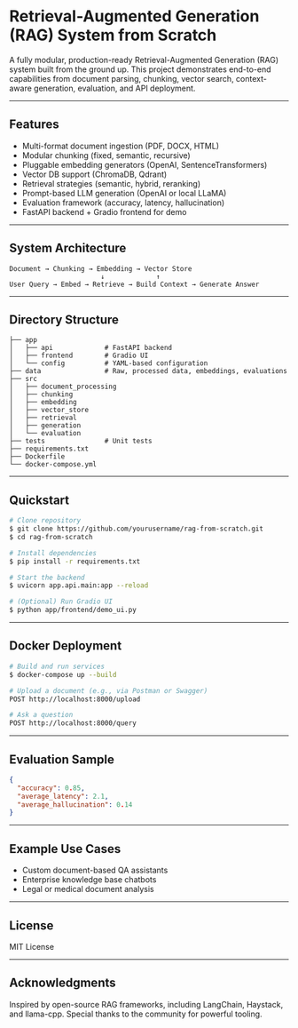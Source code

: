 # Retrieval-Augmented Generation (RAG) System from Scratch

A fully modular, production-ready Retrieval-Augmented Generation (RAG) system built from the ground up. This project demonstrates end-to-end capabilities from document parsing, chunking, vector search, context-aware generation, evaluation, and API deployment.

---

## Features

- Multi-format document ingestion (PDF, DOCX, HTML)
- Modular chunking (fixed, semantic, recursive)
- Pluggable embedding generators (OpenAI, SentenceTransformers)
- Vector DB support (ChromaDB, Qdrant)
- Retrieval strategies (semantic, hybrid, reranking)
- Prompt-based LLM generation (OpenAI or local LLaMA)
- Evaluation framework (accuracy, latency, hallucination)
- FastAPI backend + Gradio frontend for demo

---

## System Architecture

```
Document → Chunking → Embedding → Vector Store
                       ↓             ↑
User Query → Embed → Retrieve → Build Context → Generate Answer
```

---

## Directory Structure

```
├── app
│   ├── api             # FastAPI backend
│   ├── frontend        # Gradio UI
│   └── config          # YAML-based configuration
├── data                # Raw, processed data, embeddings, evaluations
├── src
│   ├── document_processing
│   ├── chunking
│   ├── embedding
│   ├── vector_store
│   ├── retrieval
│   ├── generation
│   └── evaluation
├── tests               # Unit tests
├── requirements.txt
├── Dockerfile
└── docker-compose.yml
```

---

## Quickstart

```bash
# Clone repository
$ git clone https://github.com/yourusername/rag-from-scratch.git
$ cd rag-from-scratch

# Install dependencies
$ pip install -r requirements.txt

# Start the backend
$ uvicorn app.api.main:app --reload

# (Optional) Run Gradio UI
$ python app/frontend/demo_ui.py
```

---

## Docker Deployment

```bash
# Build and run services
$ docker-compose up --build

# Upload a document (e.g., via Postman or Swagger)
POST http://localhost:8000/upload

# Ask a question
POST http://localhost:8000/query
```

---

## Evaluation Sample

```json
{
  "accuracy": 0.85,
  "average_latency": 2.1,
  "average_hallucination": 0.14
}
```

---

## Example Use Cases

- Custom document-based QA assistants
- Enterprise knowledge base chatbots
- Legal or medical document analysis

---

## License

MIT License

---

## Acknowledgments

Inspired by open-source RAG frameworks, including LangChain, Haystack, and llama-cpp. Special thanks to the community for powerful tooling.
